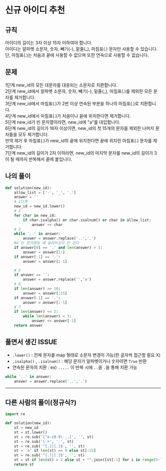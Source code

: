 # 신규 아이디 추천
## 규칙
아이디의 길이는 3자 이상 15자 이하여야 합니다.  
아이디는 알파벳 소문자, 숫자, 빼기(-), 밑줄(_), 마침표(.) 문자만 사용할 수 있습니다.  
단, 마침표(.)는 처음과 끝에 사용할 수 없으며 또한 연속으로 사용할 수 없습니다.
## 문제
1단계 new_id의 모든 대문자를 대응되는 소문자로 치환합니다.  
2단계 new_id에서 알파벳 소문자, 숫자, 빼기(-), 밑줄(_), 마침표(.)를 제외한 모든 문자를 제거합니다.  
3단계 new_id에서 마침표(.)가 2번 이상 연속된 부분을 하나의 마침표(.)로 치환합니다.  
4단계 new_id에서 마침표(.)가 처음이나 끝에 위치한다면 제거합니다.  
5단계 new_id가 빈 문자열이라면, new_id에 "a"를 대입합니다.  
6단계 new_id의 길이가 16자 이상이면, new_id의 첫 15개의 문자를 제외한 나머지 문자들을 모두 제거합니다.  
     만약 제거 후 마침표(.)가 new_id의 끝에 위치한다면 끝에 위치한 마침표(.) 문자를 제거합니다.  
7단계 new_id의 길이가 2자 이하라면, new_id의 마지막 문자를 new_id의 길이가 3이 될 때까지 반복해서 끝에 붙입니다.  
## 나의 풀이
```python
def solution(new_id):
    allow_list = ['-', '_', '.']
    answer = ''
    # 1단계
    new_id = new_id.lower()
    # 2
    for char in new_id:
        if char.isalpha() or char.isalnum() or char in allow_list:
            answer += char
    # 3
    while '..' in answer:
        answer = answer.replace('..','.')
    #4 빈 문자열일 때 슬라이싱이 안 된다
    if answer[0] == '.' and len(answer) > 1:
        answer = answer[1:]
    if answer[-1] == '.':
        answer = answer[:-1]

    # 5
    if answer == '':
        answer = answer.replace('','a')
    # 6
    if len(answer) >= 16:
        answer = answer[:15]
    if answer[-1] == '.':
        answer = answer[:-1]
    # 7
    if len(answer) <= 2:
        while len(answer) < 3:
            answer += answer[-1]
    return answer
```
## 풀면서 생긴 ISSUE
* `.lower()` : 전체 문자를 map 형태로 소문자 변경이 가능(한 글자씩 접근할 필요 X)
* `.isalpha()` , `.isalnum()` : 해당 문자가 알파벳이거나 숫자이면 `True` 반환
* 연속된 문자의 치환 : ex) `.....` 이 반복 시에 `..`을 `.`을 통해 치환 가능
```python
while '..' in answer:
    answer = answer.replace('..','.')
```
---
## 다른 사람의 풀이(정규식?)
```python
import re

def solution(new_id):
    st = new_id
    st = st.lower()
    st = re.sub('[^a-z0-9\-_.]', '', st)
    st = re.sub('\.+', '.', st)
    st = re.sub('^[.]|[.]$', '', st)
    st = 'a' if len(st) == 0 else st[:15]
    st = re.sub('^[.]|[.]$', '', st)
    st = st if len(st) > 2 else st + "".join([st[-1] for i in range(3-len(st))])
    return st
```